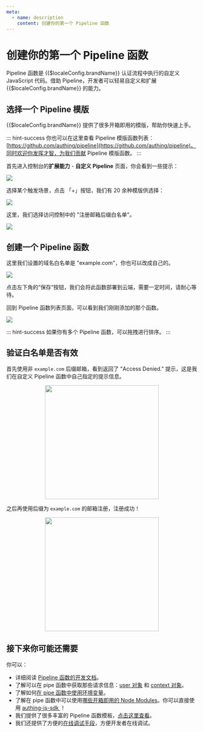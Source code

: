 ```yaml
---
meta:
  - name: description
    content: 创建你的第一个 Pipeline 函数
---
```


# 创建你的第一个 Pipeline 函数

<LastUpdated/>

Pipeline 函数是 {{$localeConfig.brandName}} 认证流程中执行的自定义 JavaScript 代码。借助 Pipeline，开发者可以轻易自定义和扩展
{{$localeConfig.brandName}} 的能力。

## 选择一个 Pipeline 模版

{{$localeConfig.brandName}} 提供了很多开箱即用的模版，帮助你快速上手。

::: hint-success
你也可以在这里查看 Pipeline 模版函数列表：[https://github.com/authing/pipeline](https://github.com/authing/pipeline)。同时欢迎你发挥才智，为我们贡献 Pipeline 模版函数。
:::

首先进入控制台的**扩展能力** - **自定义 Pipeline** 页面，你会看到一些提示：

![](https://cdn.authing.cn/blog/20200927194309.png)

选择某个触发场景，点击 「+」按钮，我们有 20 余种模版供选择：

![](https://cdn.authing.cn/blog/20200927194410.png)

这里，我们选择访问控制中的 "注册邮箱后缀白名单"。

![](https://cdn.authing.cn/blog/20200927194723.png)

## 创建一个 Pipeline 函数

这里我们设置的域名白名单是 "example.com"，你也可以改成自己的。

![](https://cdn.authing.cn/blog/20200927194840.png)

点击左下角的“保存“按钮，我们会将此函数部署到云端，需要一定时间，请耐心等待。

回到 Pipeline 函数列表页面，可以看到我们刚刚添加的那个函数。

![](https://cdn.authing.cn/blog/20200927194910.png)

::: hint-success
如果你有多个 Pipeline 函数，可以拖拽进行排序。
:::

## 验证白名单是否有效

首先使用非 `example.com` 后缀邮箱，看到返回了 "Access Denied." 提示，这是我们在自定义 Pipeline 函数中自己指定的提示信息。

<img src="https://cdn.authing.cn/blog/20200927195409.png" height=300 style="display:block;margin: 0 auto;">

之后再使用后缀为 `example.com` 的邮箱注册，注册成功！

<img src="https://cdn.authing.cn/blog/20200927195137.png" height=300 style="display:block;margin: 0 auto;">

## 接下来你可能还需要

你可以：

- 详细阅读 [Pipeline 函数的开发文档](pipeline-function-api-doc.md)。
- 了解可以在 pipe 函数中获取那些请求信息：[user 对象](user-object.md) 和 [context 对象](context-object.md)。
- 了解如何[在 pipe 函数中使用环境变量](env.md)。
- 了解在 pipe 函数中可以使用[哪些开箱即用的 Node Modules](available-node-modules.md)。你可以直接使用 [authing-js-sdk ](/reference/sdk-for-node/)！
- 我们提供了很多丰富的 Pipeline 函数模板，[点击这里查看](https://github.com/authing/pipeline)。
- 我们还提供了方便的[在线调试手段](./how-to-debug.md)，方便开发者在线调试。
